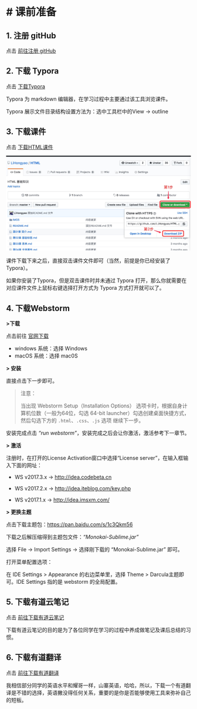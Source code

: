 # # 课前准备



## 1. 注册 gitHub

点击 [前往注册 gitHub](https://github.com/join)



## 2. 下载 Typora

点击 [下载Typora](http://www.pc6.com/mac/132924.html)

Typora 为 markdown 编辑器，在学习过程中主要通过该工具浏览课件。

Typora 展示文件目录结构设置方法为：选中工具栏中的View -> outline



## 3. 下载课件

点击 [下载HTML课件](https://github.com/LiHongyao/HTML)

![](IMGS/download_html.png)

课件下载下来之后，直接双击课件文件即可（当然，前提是你已经安装了Typora）。

如果你安装了Typora，但是双击课件时并未通过 Typora 打开，那么你就需要在对应课件文件上鼠标右键选择打开方式为 Typora 方式打开就可以了。



## 4. 下载Webstorm

**\>下载**

点击前往 [官网下载](https://www.jetbrains.com/webstorm/download/)

- windows 系统：选择 Windows
- macOS 系统：选择 mac0S

**\> 安装**

直接点击下一步即可。

> 注意：
>
> 当出现 Webstorm Setup（Installation Options） 选项卡时，根据自身计算机位数（一般为64位，勾选 64-bit launcher）勾选创建桌面快捷方式，然后勾选下方的 `.html`、`.css`、`.js` 选项 继续下一步。

安装完成点击 *“run webstorm”*，安装完成之后会让你激活，激活参考下一章节。

**\> 激活**

注册时，在打开的License Activation窗口中选择“License server”，在输入框输入下面的网址：

- WS v2017.3.x -> http://idea.codebeta.cn


- WS v2017.2.x -> http://idea.iteblog.com/key.php   
- WS v2017.1.x -> http://idea.imsxm.com/

**\> 更换主题**

点击下载主题包：https://pan.baidu.com/s/1c3Qkm56

下载之后解压缩得到主题包文件：*“Monokai-Sublime.jar”*

选择 File -> Import Settings -> 选择刚下载的 “Monokai-Sublime.jar” 即可。

打开菜单配置选项：

在 IDE Settings > Appearance 的右边菜单里，选择 Theme > Darcula主题即可。IDE Settings 指的是 webstorm 的全局配置。

## 5. 下载有道云笔记

点击 [前往下载有道云笔记](http://note.youdao.com/download.html)

下载有道云笔记的目的是为了各位同学在学习的过程中养成做笔记及课后总结的习惯。



## 6. 下载有道翻译

点击 [前往下载有道翻译](http://cidian.youdao.com/multi.html)

我相信部分同学的英语水平和耀哥一样，山寨英语，哈哈，所以，下载一个有道翻译是不错的选择，英语撇没得任何关系，重要的是你是否能够使用工具来弥补自己的短板。





